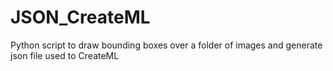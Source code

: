 # JSON_CreateML
Python script to draw bounding boxes over a folder of images and generate json file used to CreateML
